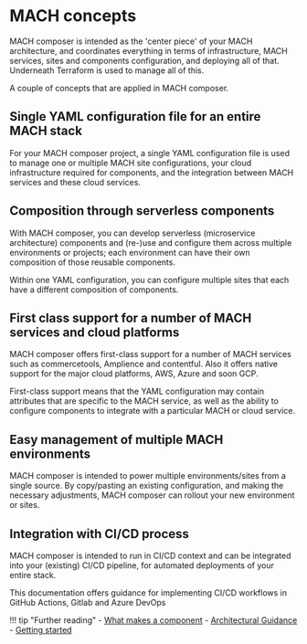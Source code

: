 # MACH concepts

MACH composer is intended as the 'center piece' of your MACH architecture, and
coordinates everything in terms of infrastructure, MACH services, sites and
components configuration, and deploying all of that. Underneath Terraform is
used to manage all of this.

A couple of concepts that are applied in MACH composer.

## Single YAML configuration file for an entire MACH stack
For your MACH composer project, a single YAML configuration file is used to
manage one or multiple MACH site configurations, your cloud infrastructure
required for components, and the integration between MACH services and these
cloud services.

## Composition through serverless components
With MACH composer, you can develop serverless (microservice architecture)
components and (re-)use and configure them across multiple environments or
projects; each environment can have their own composition of those reusable
components.

Within one YAML configuration, you can configure multiple sites that each have a
different composition of components.

## First class support for a number of MACH services and cloud platforms
MACH composer offers first-class support for a number of MACH services such as
commercetools, Amplience and contentful. Also it offers native support for the
major cloud platforms, AWS, Azure and soon GCP.

First-class support means that the YAML configuration may contain attributes
that are specific to the MACH service, as well as the ability to configure
components to integrate with a particular MACH or cloud service.

## Easy management of multiple MACH environments
MACH composer is intended to power multiple environments/sites from a single
source. By copy/pasting an existing configuration, and making the necessary
adjustments, MACH composer can rollout your new environment or sites.

## Integration with CI/CD process
MACH composer is intended to run in CI/CD context and can be integrated into
your (existing) CI/CD pipeline, for automated deployments of your entire stack.

This documentation offers guidance for implementing CI/CD workflows in GitHub
Actions, Gitlab and Azure DevOps

!!! tip "Further reading"
    - [What makes a component](./components/index.md)
    - [Architectural Guidance](./architecture/index.md)
    - [Getting started](../tutorial/step-1-installation.md)
